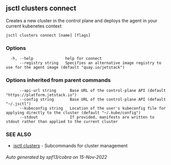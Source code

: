 ## jsctl clusters connect

Creates a new cluster in the control plane and deploys the agent in your current kubenetes context

```
jsctl clusters connect [name] [flags]
```

### Options

```
  -h, --help              help for connect
      --registry string   Specifies an alternative image registry to use for the agent image (default "quay.io/jetstack")
```

### Options inherited from parent commands

```
      --api-url string      Base URL of the control-plane API (default "https://platform.jetstack.io")
      --config string       Base URL of the control-plane API (default "~/.jsctl")
      --kubeconfig string   Location of the user's kubeconfig file for applying directly to the cluster (default "~/.kube/config")
      --stdout              If provided, manifests are written to stdout rather than applied to the current cluster
```

### SEE ALSO

* [jsctl clusters](jsctl_clusters.md)	 - Subcommands for cluster management

###### Auto generated by spf13/cobra on 15-Nov-2022

